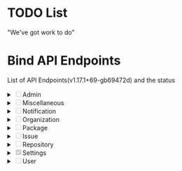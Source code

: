 # TODO List
"We've  got work to do"

# Bind API Endpoints
List of API Endpoints(v1.17.1+69-gb69472d) and the status

<details markdown="1">
<summary><input disabled type="checkbox">Admin</input></summary>

 - **GET**
   - [ ] /admin/cron
   - [ ] /admin/orgs
   - [ ] /admin/unadopted
   - [ ] /admin/users
 - **POST**
   - [ ] /admin/cron/{task}
   - [ ] /admin/unadopted/{owner}/{repo}
   - [ ] /admin/users
   - [ ] /admin/users/{username}/keys
   - [ ] /admin/users/{username}/orgs
   - [ ] /admin/users/{username}/repos
 - **DELETE**
   - [ ] /admin/unadopted/{owner}/{repo}
   - [ ] /admin/users/{username}
   - [ ] /admin/users/{username}/keys/{id}

</details>

<details>
<summary><input disabled type="checkbox">Miscellaneous</input></summary>

 - **GET**
   - [ ] /nodeinfo
   - [ ] /signing-key.gpg
   - [X] /version



 - **POST**
   - [X] /markdown
   - [X] /markdown/raw

</details>

<details>
<summary><input disabled type="checkbox">Notification</input></summary>

 - **GET**
   - [ ] /notifications
   - [ ] /notifications/new
   - [ ] /notifications/threads/{id}
   - [ ] /repos/{owner}/{repo}/notifications



 - **PUT**
   - [ ] /notifications
	 - [ ] /repos/{owner}/{repo}/notifications

 - **PATCH**
   - [ ] /notifications/threads/{id}
</details>

<details>
<summary><input disabled type="checkbox">Organization</input></summary>

 - **GET**
   - [ ] /orgs
   - [ ] /orgs/{org}
   - [ ] /orgs/{org}/hooks
   - [ ] /orgs/{org}/hooks/{id}
   - [ ] /orgs/{org}/labels
   - [ ] /orgs/{org}/labels/{id}
   - [ ] /orgs/{org}/members
   - [ ] /orgs/{org}/members/{username}
   - [ ] /orgs/{org}/public_members
   - [ ] /orgs/{org}/public_members/{username}
   - [ ] /orgs/{org}/repos
   - [ ] /orgs/{org}/teams
   - [ ] /orgs/{org}/teams/search
   - [ ] /teams/{id}
   - [ ] /teams/{id}/members
   - [ ] /teams/{id}/members/{username}
   - [ ] /teams/{id}/repos
   - [ ] /teams/{id}/repos/{org}/{repo}
   - [ ] /user/orgs
   - [ ] /users/{username}/orgs
   - [ ] /users/{username}/orgs/{org}/permissions
 - **POST**
   - [ ] /orgs
   - [ ] /orgs/{org}/hooks/
   - [ ] /orgs/{org}/labels
   - [ ] /orgs/{org}/repos
   - [ ] /orgs/{org}/teams
 - **PUT**
   - [ ] /orgs/{org}/public_members/{username}
   - [ ] /teams/{id}/members/{username}
   - [ ] /teams/{id}/repos/{org}/{repo}

 - **PATCH**
   - [ ] /teams/{id}
   - [ ] /orgs/{org}
   - [ ] /orgs/{org}/hooks/{id}
   - [ ] /orgs/{org}/labels/{id}
 - **DELETE**
   - [ ] /orgs/{org}
   - [ ] /orgs/{org}/hooks/{id}
   - [ ] /orgs/{org}/labels/{id}
   - [ ] /orgs/{org}/members/{username}
   - [ ] /orgs/{org}/public_members/{username}
   - [ ] /teams/{id}
   - [ ] /teams/{id}/members/{username}
   - [ ] /teams/{id}/repos/{org}/{repo}
</details>

<details>
<summary><input disabled type="checkbox">Package</input></summary>

 - **GET**
   - [ ] /packages/{owner}
   - [ ] /packages/{owner}/{type}/{name}/{version}
   - [ ] /packages/{owner}/{type}/{name}/{version}/files
 - **DELETE**
   - [ ] /packages/{owner}/{type}/{name}/{version}
</details>

<details>
<summary><input disabled type="checkbox">Issue</input></summary>

 - **GET**
   - [ ] /repos/issues/search
   - [ ] /repos/{owner}/{repo}/issues
   - [ ] /repos/{owner}/{repo}/issues/comments
   - [ ] /repos/{owner}/{repo}/issues/comments/{id}
   - [ ] /repos/{owner}/{repo}/issues/comments/{id}/reactions
   - [ ] /repos/{owner}/{repo}/issues/{index}
   - [ ] /repos/{owner}/{repo}/issues/{index}/comments
   - [ ] /repos/{owner}/{repo}/issues/{index}/labels
   - [ ] /repos/{owner}/{repo}/issues/{index}/reactions
   - [ ] /repos/{owner}/{repo}/issues/{index}/subscriptions
   - [ ] /repos/{owner}/{repo}/issues/{index}/subscriptions/check
   - [ ] /repos/{owner}/{repo}/issues/{index}/timeline
   - [ ] /repos/{owner}/{repo}/issues/{index}/times
   - [ ] /repos/{owner}/{repo}/labels
   - [ ] /repos/{owner}/{repo}/labels/{id}
   - [ ] /repos/{owner}/{repo}/milestones
   - [ ] /repos/{owner}/{repo}/milestones/{id}
 - **POST**
   - [ ] /repos/{owner}/{repo}/issues
   - [ ] /repos/{owner}/{repo}/issues/{index}/comments
   - [ ] /repos/{owner}/{repo}/issues/{index}/deadline
   - [ ] /repos/{owner}/{repo}/issues/{index}/labels
   - [ ] /repos/{owner}/{repo}/issues/{index}/reactions
   - [ ] /repos/{owner}/{repo}/issues/{index}/stopwatch/start
   - [ ] /repos/{owner}/{repo}/issues/{index}/stopwatch/stop
   - [ ] /repos/{owner}/{repo}/issues/{index}/times
   - [ ] /repos/{owner}/{repo}/labels
   - [ ] /repos/{owner}/{repo}/milestones
 - **PUT**
   - [ ] /repos/{owner}/{repo}/issues/{index}/labels
	 - [ ] /repos/{owner}/{repo}/issues/{index}/subscriptions/{user}
 - **PATCH**
   - [ ] /repos/{owner}/{repo}/milestones/{id}
   - [ ] /repos/{owner}/{repo}/labels/{id}
   - [ ] /repos/{owner}/{repo}/issues/{index}/comments/{id}
   - [ ] /repos/{owner}/{repo}/issues/{index}
   - [ ] /repos/{owner}/{repo}/issues/comments/{id}
 - **DELETE**
   - [ ] /repos/{owner}/{repo}/issues/comments/{id}
   - [ ] /repos/{owner}/{repo}/issues/comments/{id}/reactions
   - [ ] /repos/{owner}/{repo}/issues/{index}
   - [ ] /repos/{owner}/{repo}/issues/{index}/comments/{id}
   - [ ] /repos/{owner}/{repo}/issues/{index}/labels
   - [ ] /repos/{owner}/{repo}/issues/{index}/labels/{id}
   - [ ] /repos/{owner}/{repo}/issues/{index}/reactions
   - [ ] /repos/{owner}/{repo}/issues/{index}/stopwatch/delete
   - [ ] /repos/{owner}/{repo}/issues/{index}/subscriptions/{user}
   - [ ] /repos/{owner}/{repo}/issues/{index}/times
   - [ ] /repos/{owner}/{repo}/issues/{index}/times/{id}
   - [ ] /repos/{owner}/{repo}/labels/{id}
   - [ ] /repos/{owner}/{repo}/milestones/{id}
</details>

<details>
<summary><input disabled type="checkbox">Repository</input></summary>

- **GET**
   - [X] /repos/search
   - [X] /repos/{owner}/{repo}
   - [ ] /repos/{owner}/{repo}/archive/{archive}
   - [ ] /repos/{owner}/{repo}/assignees
   - [ ] /repos/{owner}/{repo}/branch_protections
   - [ ] /repos/{owner}/{repo}/branch_protections/{name}
   - [ ] /repos/{owner}/{repo}/branches
   - [ ] /repos/{owner}/{repo}/branches/{branch}
   - [ ] /repos/{owner}/{repo}/collaborators
   - [ ] /repos/{owner}/{repo}/collaborators/{collaborator}
   - [ ] /repos/{owner}/{repo}/collaborators/{collaborator}/permission
   - [ ] /repos/{owner}/{repo}/commits
   - [ ] /repos/{owner}/{repo}/commits/{ref}/status
   - [ ] /repos/{owner}/{repo}/commits/{ref}/statuses
   - [ ] /repos/{owner}/{repo}/contents
   - [ ] /repos/{owner}/{repo}/contents/{filepath}
   - [ ] /repos/{owner}/{repo}/editorconfig/{filepath}
   - [ ] /repos/{owner}/{repo}/forks
   - [ ] /repos/{owner}/{repo}/git/blobs/{sha}
   - [ ] /repos/{owner}/{repo}/git/commits/{sha}
   - [ ] /repos/{owner}/{repo}/git/commits/{sha}.{diffType}
   - [ ] /repos/{owner}/{repo}/git/notes/{sha}
   - [ ] /repos/{owner}/{repo}/git/refs
   - [ ] /repos/{owner}/{repo}/git/refs/{ref}
   - [ ] /repos/{owner}/{repo}/git/tags/{sha}
   - [ ] /repos/{owner}/{repo}/git/trees/{sha}
   - [ ] /repos/{owner}/{repo}/hooks
   - [ ] /repos/{owner}/{repo}/hooks/git
   - [ ] /repos/{owner}/{repo}/hooks/git/{id}
   - [ ] /repos/{owner}/{repo}/hooks/{id}
   - [ ] /repos/{owner}/{repo}/issue_templates
   - [ ] /repos/{owner}/{repo}/keys
   - [ ] /repos/{owner}/{repo}/keys/{id}
   - [ ] /repos/{owner}/{repo}/languages
   - [ ] /repos/{owner}/{repo}/media/{filepath}
   - [ ] /repos/{owner}/{repo}/pulls
   - [ ] /repos/{owner}/{repo}/pulls/{index}
   - [ ] /repos/{owner}/{repo}/pulls/{index}.{diffType}
   - [ ] /repos/{owner}/{repo}/pulls/{index}/commits
   - [ ] /repos/{owner}/{repo}/pulls/{index}/merge
   - [ ] /repos/{owner}/{repo}/pulls/{index}/reviews
   - [ ] /repos/{owner}/{repo}/pulls/{index}/reviews/{id}
   - [ ] /repos/{owner}/{repo}/pulls/{index}/reviews/{id}/comments
   - [ ] /repos/{owner}/{repo}/raw/{filepath}
   - [ ] /repos/{owner}/{repo}/releases
   - [ ] /repos/{owner}/{repo}/releases/tags/{tag}
   - [ ] /repos/{owner}/{repo}/releases/{id}
   - [ ] /repos/{owner}/{repo}/releases/{id}/assets
   - [ ] /repos/{owner}/{repo}/releases/{id}/assets/{attachment_id}
   - [ ] /repos/{owner}/{repo}/reviewers
   - [ ] /repos/{owner}/{repo}/signing-key.gpg
   - [ ] /repos/{owner}/{repo}/stargazers
   - [ ] /repos/{owner}/{repo}/statuses/{sha}
   - [ ] /repos/{owner}/{repo}/subscribers
   - [ ] /repos/{owner}/{repo}/subscription
   - [ ] /repos/{owner}/{repo}/tags
   - [ ] /repos/{owner}/{repo}/tags/{tag}
   - [ ] /repos/{owner}/{repo}/teams
   - [ ] /repos/{owner}/{repo}/teams/{team}
   - [ ] /repos/{owner}/{repo}/times
   - [ ] /repos/{owner}/{repo}/times/{user}
   - [ ] /repos/{owner}/{repo}/topics
   - [ ] /repos/{owner}/{repo}/wiki/page/{pageName}
   - [ ] /repos/{owner}/{repo}/wiki/pages
   - [ ] /repos/{owner}/{repo}/wiki/revisions/{pageName}
   - [ ] /repositories/{id}
   - [ ] /topics/search
 - **POST**
   - [ ] /repos/migrate
   - [ ] /repos/{owner}/{repo}/branch_protections
   - [ ] /repos/{owner}/{repo}/branches
   - [ ] /repos/{owner}/{repo}/contents/{filepath}
   - [ ] /repos/{owner}/{repo}/diffpatch
   - [ ] /repos/{owner}/{repo}/forks
   - [ ] /repos/{owner}/{repo}/hooks
   - [ ] /repos/{owner}/{repo}/hooks/{id}/tests
   - [ ] /repos/{owner}/{repo}/keys
   - [ ] /repos/{owner}/{repo}/mirror-sync
   - [ ] /repos/{owner}/{repo}/pulls
   - [ ] /repos/{owner}/{repo}/pulls/{index}/merge
   - [ ] /repos/{owner}/{repo}/pulls/{index}/requested_reviewers
   - [ ] /repos/{owner}/{repo}/pulls/{index}/reviews
   - [ ] /repos/{owner}/{repo}/pulls/{index}/reviews/{id}
   - [ ] /repos/{owner}/{repo}/pulls/{index}/reviews/{id}/dismissals
   - [ ] /repos/{owner}/{repo}/pulls/{index}/reviews/{id}/undismissals
   - [ ] /repos/{owner}/{repo}/pulls/{index}/update
   - [ ] /repos/{owner}/{repo}/releases
   - [ ] /repos/{owner}/{repo}/releases/{id}/assets
   - [ ] /repos/{owner}/{repo}/statuses/{sha}
   - [ ] /repos/{owner}/{repo}/tags
   - [ ] /repos/{owner}/{repo}/transfer
   - [ ] /repos/{owner}/{repo}/transfer/accept
   - [ ] /repos/{owner}/{repo}/transfer/reject
   - [ ] /repos/{owner}/{repo}/wiki/new
   - [ ] /repos/{template_owner}/{template_repo}/generate
 - **PUT**
   - [ ] /repos/{owner}/{repo}/collaborators/{collaborator}
   - [ ] /repos/{owner}/{repo}/contents/{filepath}
   - [ ] /repos/{owner}/{repo}/subscription
   - [ ] /repos/{owner}/{repo}/teams/{team}
   - [ ] /repos/{owner}/{repo}/topics
   - [ ] /repos/{owner}/{repo}/topics/{topic}
 - **PATCH**
   - [ ] /repos/{owner}/{repo}
   - [ ] /repos/{owner}/{repo}/branch_protections/{name}
   - [ ] /repos/{owner}/{repo}/hooks/git/{id}
   - [ ] /repos/{owner}/{repo}/hooks/{id}
   - [ ] /repos/{owner}/{repo}/pulls/{index}
   - [ ] /repos/{owner}/{repo}/releases/{id}
   - [ ] /repos/{owner}/{repo}/releases/{id}/assets/{attachment_id}
   - [ ] /repos/{owner}/{repo}/wiki/page/{pageName}
 - **DELETE**
   - [X] repos/{owner}/{repo}
   - [ ] repos/{owner}/{repo}/branch_protections/{name}
   - [ ] repos/{owner}/{repo}/collaborators/{collaborator}
   - [ ] repos/{owner}/{repo}/contents/{filepath}
   - [ ] repos/{owner}/{repo}/hooks/git/{id}
   - [ ] repos/{owner}/{repo}/hooks/{id}
   - [ ] repos/{owner}/{repo}/keys/{id}
   - [ ] repos/{owner}/{repo}/pulls/{index}/merge
   - [ ] repos/{owner}/{repo}/pulls/{index}/requested_reviewers
   - [ ] repos/{owner}/{repo}/pulls/{index}/reviews/{id}
   - [ ] repos/{owner}/{repo}/releases/tags/{tag}
   - [ ] repos/{owner}/{repo}/releases/{id}
   - [ ] repos/{owner}/{repo}/releases/{id}/assets/{attachment_id}
   - [ ] repos/{owner}/{repo}/subscription
   - [ ] repos/{owner}/{repo}/tags/{tag}
   - [ ] repos/{owner}/{repo}/teams/{team}
   - [ ] repos/{owner}/{repo}/topics/{topic}
   - [ ] repos/{owner}/{repo}/wiki/page/{pageName}
</details>

<details>
<summary><input checked disabled type="checkbox">Settings</input></summary>

 - **GET**
   - [X] /settings/api
   - [X] /settings/attachment
   - [X] /settings/repository
   - [X] /settings/ui

</details>

<details>
<summary><input disabled type="checkbox">User</input></summary>

 - **GET**
   - [X] /user
   - [ ] /user/applications/oauth2
   - [ ] /user/applications/oauth2/{id}
   - [X] /user/emails
   - [X] /user/followers
   - [X] /user/following
   - [ ] /user/following/{username}
   - [ ] /user/gpg_key_token
   - [X] /user/gpg_keys
   - [X] /user/gpg_keys/{id}
   - [X] /user/keys
   - [X] /user/keys/{id}
   - [X] /user/repos
   - [X] /user/settings
   - [ ] /user/starred
   - [ ] /user/starred/{owner}/{repo}
   - [ ] /user/stopwatches
   - [ ] /user/subscriptions
   - [ ] /user/teams
   - [ ] /user/times
   - [X] /users/search
   - [X] /users/{username}
   - [X] /users/{username}/followers
   - [X] /users/{username}/following
   - [ ] /users/{username}/following/{target}
   - [X] /users/{username}/gpg_keys
   - [ ] /users/{username}/heatmap
   - [X] /users/{username}/keys
   - [X] /users/{username}/repos
   - [ ] /users/{username}/starred
   - [ ] /users/{username}/subscriptions
   - [ ] /users/{username}/tokens


 - **POST**

   - [ ] /user/applications/oauth2
   - [ ] /user/emails
   - [ ] /user/gpg_key_verify
   - [ ] /user/gpg_keys
   - [ ] /user/keys
   - [X] /user/repos
   - [ ] /users/{username}/tokens

 - **PATCH**
   - [ ] /user/applications/oauth2/{id}
   - [X] /user/settings
 - **PUT**
   - [ ] /user/following/{username}
   - [ ] /user/starred/{owner}/{repo}
 - **DELETE**
   - [ ] /user/applications/oauth2/{id}
   - [ ] /user/emails
   - [ ] /user/following/{username}
   - [ ] /user/gpg_keys/{id}
   - [ ] /user/keys/{id}
   - [ ] /user/starred/{owner}/{repo}
   - [ ] /users/{username}/tokens/{token}
</details>
